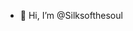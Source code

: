 - 👋 Hi, I’m @Silksofthesoul

<!---
Silksofthesoul/Silksofthesoul is a ✨ special ✨ repository because its `README.md` (this file) appears on your GitHub profile.
You can click the Preview link to take a look at your changes.
--->
